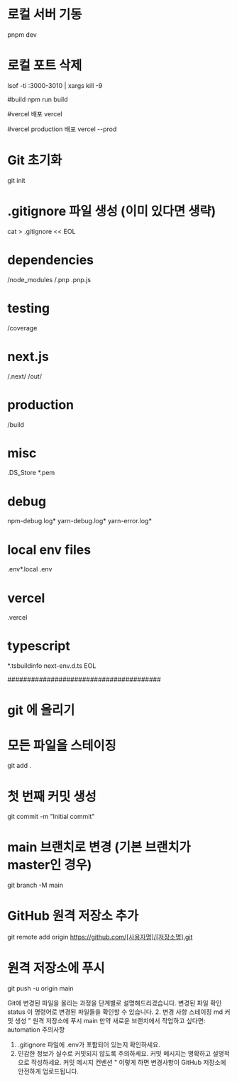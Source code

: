# 로컬 서버 기동
pnpm dev

# 로컬 포트 삭제
lsof -ti :3000-3010 | xargs kill -9

#build
npm run build

#vercel 배포
vercel

#vercel production 배포
vercel --prod


# Git 초기화
git init

# .gitignore 파일 생성 (이미 있다면 생략)
cat > .gitignore << EOL
# dependencies
/node_modules
/.pnp
.pnp.js

# testing
/coverage

# next.js
/.next/
/out/

# production
/build

# misc
.DS_Store
*.pem

# debug
npm-debug.log*
yarn-debug.log*
yarn-error.log*

# local env files
.env*.local
.env

# vercel
.vercel

# typescript
*.tsbuildinfo
next-env.d.ts
EOL

#######################################
# git 에 올리기 #########################
# 모든 파일을 스테이징
git add .

# 첫 번째 커밋 생성
git commit -m "Initial commit"

# main 브랜치로 변경 (기본 브랜치가 master인 경우)
git branch -M main

# GitHub 원격 저장소 추가
git remote add origin https://github.com/[사용자명]/[저장소명].git

# 원격 저장소에 푸시
git push -u origin main


Git에 변경된 파일을 올리는 과정을 단계별로 설명해드리겠습니다.
변경된 파일 확인
status
이 명령어로 변경된 파일들을 확인할 수 있습니다.
2. 변경 사항 스테이징
md
커밋 생성
"
원격 저장소에 푸시
main
만약 새로운 브랜치에서 작업하고 싶다면:
automation
주의사항
1. .gitignore 파일에 .env가 포함되어 있는지 확인하세요.
2. 민감한 정보가 실수로 커밋되지 않도록 주의하세요.
커밋 메시지는 명확하고 설명적으로 작성하세요.
커밋 메시지 컨벤션
"
이렇게 하면 변경사항이 GitHub 저장소에 안전하게 업로드됩니다.